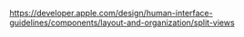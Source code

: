 https://developer.apple.com/design/human-interface-guidelines/components/layout-and-organization/split-views